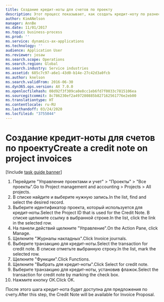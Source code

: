 ```yaml
---
title: Создание кредит-ноты для счетов по проекту
description: Этот процесс показывает, как создать кредит-ноту по разнесенным счетам по проекту.
author: KimANelson
manager: AnnBe
ms.date: 11/01/2017
ms.topic: business-process
ms.prod: ''
ms.service: dynamics-ax-applications
ms.technology: ''
audience: Application User
ms.reviewer: josaw
ms.search.scope: Operations
ms.search.region: Global
ms.search.industry: Service industries
ms.assetid: 685c7c97-a6e1-43d0-b14e-27c42d3a0fcb
ms.author: knelson
ms.search.validFrom: 2016-06-30
ms.dyn365.ops.version: AX 7.0.0
ms.openlocfilehash: 08d92f3f309ca0e8cc1eb6fd7f0033c7815106ea
ms.sourcegitcommit: 8c786230ef2a497280885b827162561776e2eb00
ms.translationtype: HT
ms.contentlocale: ru-RU
ms.lasthandoff: 03/24/2020
ms.locfileid: "3755044"
---
```

# <a name="create-a-credit-note-on-project-invoices"></a><span data-ttu-id="772dc-103">Создание кредит-ноты для счетов по проекту</span><span class="sxs-lookup"><span data-stu-id="772dc-103">Create a credit note on project invoices</span></span>

[!include [task guide banner](../../includes/task-guide-banner.md)]

1. <span data-ttu-id="772dc-104">Перейдите "Управление проектами и учет" > "Проекты" > "Все проекты".</span><span class="sxs-lookup"><span data-stu-id="772dc-104">Go to Project management and accounting > Projects > All projects.</span></span> 
2. <span data-ttu-id="772dc-105">В списке найдите и выберите нужную запись.</span><span class="sxs-lookup"><span data-stu-id="772dc-105">In the list, find and select the desired record.</span></span> 
3. <span data-ttu-id="772dc-106">Выберите идентификатор проекта, который используется для кредит-ноты.</span><span class="sxs-lookup"><span data-stu-id="772dc-106">Select the Project ID that is used for the Credit Note.</span></span> <span data-ttu-id="772dc-107">В списке щелкните ссылку в выбранной строке.</span><span class="sxs-lookup"><span data-stu-id="772dc-107">In the list, click the link in the selected row.</span></span> 
4. <span data-ttu-id="772dc-108">На панели действий щелкните "Управление".</span><span class="sxs-lookup"><span data-stu-id="772dc-108">On the Action Pane, click Manage.</span></span> 
5. <span data-ttu-id="772dc-109">Щелкните "Журналы накладных".</span><span class="sxs-lookup"><span data-stu-id="772dc-109">Click Invoice journals.</span></span> 
6. <span data-ttu-id="772dc-110">Выберите транзакцию для кредит-ноты.</span><span class="sxs-lookup"><span data-stu-id="772dc-110">Select the transaction for credit note.</span></span> <span data-ttu-id="772dc-111">В списке отметьте выбранную строку.</span><span class="sxs-lookup"><span data-stu-id="772dc-111">In the list, mark the selected row.</span></span> 
7. <span data-ttu-id="772dc-112">Щелкните "Функции".</span><span class="sxs-lookup"><span data-stu-id="772dc-112">Click Functions.</span></span> 
8. <span data-ttu-id="772dc-113">Щелкните "Выбрать для кредит-ноты".</span><span class="sxs-lookup"><span data-stu-id="772dc-113">Click Select for credit note.</span></span> 
9. <span data-ttu-id="772dc-114">Выберите транзакцию для кредит-ноты, установив флажок.</span><span class="sxs-lookup"><span data-stu-id="772dc-114">Select the transaction for credit note by marking the check box.</span></span>
10. <span data-ttu-id="772dc-115">Нажмите кнопку ОК.</span><span class="sxs-lookup"><span data-stu-id="772dc-115">Click OK.</span></span> 

<span data-ttu-id="772dc-116">После этого шага кредит-нота будет доступна для предложения по счету.</span><span class="sxs-lookup"><span data-stu-id="772dc-116">After this step, the Credit Note will be available for Invoice Proposal.</span></span>
